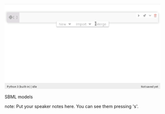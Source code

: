 <img src="resources/te-model-plot.gif"/>

SBML models

note:
    Put your speaker notes here.
    You can see them pressing 's'.
